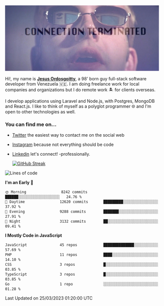 ![hackers movie reference](./disconnected.jpg)

Hi!, my name is [**Jesus Ordosgoitty**](https://jodaz.xyz), a 98' born guy full-stack software developer from Venezuela 🇻🇪. I am doing freelance work for local companies and organizations but I do remote work 🏝️ for clients overseas. 

I develop applications using Laravel and Node.js, with Postgres, MongoDB and React.js. I like to think of myself as a polyglot programmer 🌐 and I'm open to other technologies as well.

### You can find me on...

- [Twitter](https://twitter.com/jodaz_) the easiest way to contact me on the social web
- [Instagram](https://instagram.com/jodaz_) because not everything should be code
- [Linkedin](https://linkedin.com/in/jodaz) let's connect! -professionally.


    [![GitHub Streak](https://streak-stats.demolab.com?user=jodaz&theme=tokyonight)](https://git.io/streak-stats)

<!--START_SECTION:waka-->
![Lines of code](https://img.shields.io/badge/From%20Hello%20World%20I%27ve%20Written-97.8%20million%20lines%20of%20code-blue)

**I'm an Early 🐤** 

```text
🌞 Morning                8242 commits        ██████░░░░░░░░░░░░░░░░░░░   24.76 % 
🌆 Daytime                12620 commits       █████████░░░░░░░░░░░░░░░░   37.92 % 
🌃 Evening                9288 commits        ███████░░░░░░░░░░░░░░░░░░   27.91 % 
🌙 Night                  3132 commits        ██░░░░░░░░░░░░░░░░░░░░░░░   09.41 % 
```


**I Mostly Code in JavaScript** 

```text
JavaScript               45 repos            ██████████████░░░░░░░░░░░   57.69 % 
PHP                      11 repos            ████░░░░░░░░░░░░░░░░░░░░░   14.10 % 
CSS                      3 repos             █░░░░░░░░░░░░░░░░░░░░░░░░   03.85 % 
TypeScript               3 repos             █░░░░░░░░░░░░░░░░░░░░░░░░   03.85 % 
Go                       1 repo              ░░░░░░░░░░░░░░░░░░░░░░░░░   01.28 % 
```




 Last Updated on 25/03/2023 01:20:00 UTC
<!--END_SECTION:waka-->
